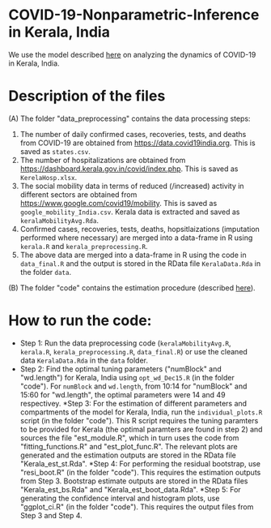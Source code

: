 # COVID-19-Nonparametric-Inference in Kerala, India

We use the model described [here](https://www.medrxiv.org/content/10.1101/2021.02.01.21250936v1) on analyzing the dynamics of COVID-19 in Kerala, India.

# Description of the files

(A) The folder "data_preprocessing" contains the data processing steps:
1. The number of daily confirmed cases, recoveries, tests, and deaths from COVID-19 are obtained from https://data.covid19india.org. This is saved as ``` states.csv ```. 
2. The number of hospitalizations are obtained from https://dashboard.kerala.gov.in/covid/index.php. This is saved as ``` KerelaHosp.xlsx ```.
3. The social mobility data in terms of reduced (/increased) activity in different sectors are obtained from https://www.google.com/covid19/mobility. This is saved as ``` google_mobility_India.csv ```. Kerala data is extracted and saved as ``` keralaMobilityAvg.Rda ```. 
4. Confirmed cases, recoveries, tests, deaths, hopsitlaizations (imputation performed where necessary) are merged into a data-frame in R using ``` kerala.R``` and ``` kerala_preprocessing.R ```.  
5. The above data are merged into a data-frame in R using the code in ``` data_final.R ``` and the output is stored in the RData file ``` KeralaData.Rda ``` in the folder ``` data ```.

(B) The folder "code" contains the estimation procedure (described [here](https://github.com/Satarupa3671/COVID-19-Nonparametric-Inference)). 

# How to run the code:

* Step 1: Run the data preprocessing code (``` keralaMobilityAvg.R ```, ``` kerala.R ```, ``` kerala_preprocessing.R ```, ``` data_final.R ```) or use the cleaned data ``` KeralaData.Rda ``` in the ``` data ``` folder.
* Step 2: Find the optimal tuning parameters ("numBlock" and "wd.length") for Kerala, India using ``` opt_wd_Dec15.R ``` (in the folder "code"). For ``` numBlock ``` and ``` wd.length ```, from 10:14 for "numBlock" and 15:60 for "wd.length", the optimal parameters were 14 and 49 respectivey. 
*Step 3: For the estimation of different parameters and compartments of the model for Kerala, India, run the ``` individual_plots.R ``` script (in the folder "code"). This R script requires the tuning paramters to be provided for Kerala (the optimal paramters are found in step 2) and sources the file "est_module.R", which in turn uses the code from "fitting_functions.R" and "est_plot_func.R". The relevant plots are generated and the estimation outputs are stored in the RData file "Kerala_est_st.Rda".
*Step 4: For performing the residual bootstrap, use "resi_boot.R" (in the folder "code"). This requires the estimation outputs from Step 3. Bootstrap estimate outputs are stored in the RData files "Kerala_est_bs.Rda" and "Kerala_est_boot_data.Rda".
*Step 5: For generating the confidence interval and histogram plots, use "ggplot_ci.R" (in the folder "code"). This requires the output files from Step 3 and Step 4.




